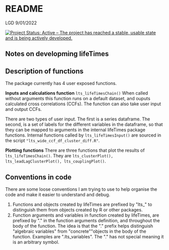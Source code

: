 README
================
LGD
9/01/2022

[![Project Status: Active – The project has reached a stable, usable state and is being actively developed.](https://www.repostatus.org/badges/latest/active.svg)](https://www.repostatus.org/#active)

## Notes on developming lifeTimes

## **Description of functions**

The package currently has 4 user exposed functions.

**Inputs and calculations function** `lts_lifeTimesChain()` When called without arguments this function runs on a default dataset, and ouputs calculated cross correlations (CCFs). The function can also take user input and output CCFs.

There are two types of user input. The first is a series dataframe. The second, is a set of labels for the different variables in the dataframe, so that they can be mapped to arguments in the internal lifeTimes package functions. Internal functions called by `lts_lifeTimesInput()` are sourced in the script `"lts_wide_ccf_df_cluster_diff.R"`.

**Plotting functions** There are three functions that plot the results of `lts_lifeTimesChain()`. They are `lts_clusterPlot(), lts_leadLagClusterPlot(), lts_couplingPlot()`.

## **Conventions in code**

There are some loose conventions I am trying to use to help organise the code and make it easier to understand and debug.

1.  Functions and objects created by lifeTimes are prefixed by "lts\_" to distinguish them from objects created by R or other packages.
2.  Function arguments and variables in function created by lifeTimes, are prefixed by "." in the function arguments definition, and throughout the body of the function. The idea is that the "." prefix helps distinguish "algebraic variables" from "concrete""objects in the body of the function. Examples are ".lts\_variables". The "." has not special meaning it is an arbitrary symbol.
